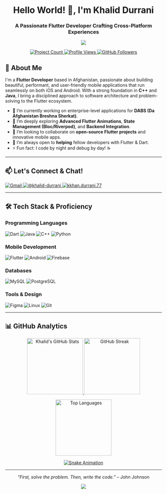 <!-- A dynamic header that changes based on the time of day -->
<h1 align="center">Hello World! 👋, I'm Khalid Durrani</h1>
<h3 align="center">A Passionate Flutter Developer Crafting Cross-Platform Experiences</h3>

<!-- A cool banner image can go a long way. You can create one for free at https://github.com/kyechan99/capsule-render -->
<p align="center">
  <a href="https://github.com/Khalid-Durrani-2024">
    <img src="https://capsule-render.vercel.app/api?type=waving&color=0:5d69be,100:c471f5&height=200&section=header&text=Khalid%20Durrani&fontSize=50&fontAlignY=35&animation=fadeIn&fontColor=ffffff&desc=Flutter%20Developer&descSize=20&descAlignY=55" />
  </a>
</p>

<!-- Badges are a great way to show stats and tech stack quickly -->
<p align="center">
  <a href="https://github.com/Khalid-Durrani-2024?tab=repositories">
    <img src="https://badgen.net/badge/Projects/20+/blue?icon=github" alt="Project Count">
  </a>
  <a href="https://github.com/Khalid-Durrani-2024">
    <img src="https://komarev.com/ghpvc/?username=khalid-durrani-2024&label=Profile%20Views&color=0e75b6&style=flat" alt="Profile Views" />
  </a>
  <a href="https://github.com/Khalid-Durrani-2024?tab=followers">
    <img src="https://img.shields.io/github/followers/Khalid-Durrani-2024?label=Followers&style=social" alt="GitHub Followers">
  </a>
</p>

<!-- A more personal and engaging introduction -->
## 🚀 About Me

I'm a **Flutter Developer** based in Afghanistan, passionate about building beautiful, performant, and user-friendly mobile applications that run seamlessly on both iOS and Android. With a strong foundation in **C++** and **Java**, I bring a disciplined approach to software architecture and problem-solving to the Flutter ecosystem.

- 🔭 I’m currently working on enterprise-level applications for **DABS (Da Afghanistan Breshna Sherkat)**.
- 🌱 I’m deeply exploring **Advanced Flutter Animations**, **State Management (Bloc/Riverpod)**, and **Backend Integration**.
- 👯 I’m looking to collaborate on **open-source Flutter projects** and innovative mobile apps.
- 🤔 I’m always open to **helping** fellow developers with Flutter & Dart.
- ⚡ Fun fact: I code by night and debug by day! ☕

---

<!-- Using icons to make the connect section much more visual -->
## 📫 Let's Connect & Chat!

<p align="left">
  <a href="mailto:khaliddurrani113@gmail.com">
    <img src="https://img.shields.io/badge/Gmail-D14836?style=for-the-badge&logo=gmail&logoColor=white" alt="Gmail"/>
  </a>
  <a href="https://www.youtube.com/@khalid-durrani" target="blank">
    <img src="https://img.shields.io/badge/YouTube-FF0000?style=for-the-badge&logo=youtube&logoColor=white" alt="@khalid-durrani"/>
  </a>
  <a href="https://fb.com/kkhan.durrani.77" target="blank">
    <img src="https://img.shields.io/badge/Facebook-1877F2?style=for-the-badge&logo=facebook&logoColor=white" alt="kkhan.durrani.77"/>
  </a>
</p>

---

<!-- A more detailed skills section with proficiency bars (visual) -->
## 🛠️ Tech Stack & Proficiency

### Programming Languages
![Dart](https://img.shields.io/badge/Dart-0175C2?style=for-the-badge&logo=dart&logoColor=white)
![Java](https://img.shields.io/badge/Java-ED8B00?style=for-the-badge&logo=openjdk&logoColor=white)
![C++](https://img.shields.io/badge/C++-00599C?style=for-the-badge&logo=c%2B%2B&logoColor=white)
![Python](https://img.shields.io/badge/Python-3776AB?style=for-the-badge&logo=python&logoColor=white)

### Mobile Development
![Flutter](https://img.shields.io/badge/Flutter-02569B?style=for-the-badge&logo=flutter&logoColor=white)
![Android](https://img.shields.io/badge/Android-3DDC84?style=for-the-badge&logo=android&logoColor=white)
![Firebase](https://img.shields.io/badge/Firebase-FFCA28?style=for-the-badge&logo=firebase&logoColor=black)

### Databases
![MySQL](https://img.shields.io/badge/MySQL-00000F?style=for-the-badge&logo=mysql&logoColor=white)
![PostgreSQL](https://img.shields.io/badge/PostgreSQL-316192?style=for-the-badge&logo=postgresql&logoColor=white)

### Tools & Design
![Figma](https://img.shields.io/badge/Figma-F24E1E?style=for-the-badge&logo=figma&logoColor=white)
![Linux](https://img.shields.io/badge/Linux-FCC624?style=for-the-badge&logo=linux&logoColor=black)
![Git](https://img.shields.io/badge/Git-F05032?style=for-the-badge&logo=git&logoColor=white)

---

<!-- GitHub Stats with more interesting visual elements -->
## 📊 GitHub Analytics

<!-- A combination of stats and streak -->
<p align="center">
  <a href="https://github.com/Khalid-Durrani-2024">
    <img height="180em" src="https://github-readme-stats.vercel.app/api?username=Khalid-Durrani-2024&show_icons=true&theme=radical&hide_border=true&count_private=true&include_all_commits=true" alt="Khalid's GitHub Stats"/>
    <img height="180em" src="https://github-readme-streak-stats.herokuapp.com/?user=Khalid-Durrani-2024&theme=radical&hide_border=true" alt="GitHub Streak"/>
  </a>
</p>

<!-- Top Languages - often more accurate -->
<p align="center">
  <a href="https://github.com/Khalid-Durrani-2024">
    <img height="180em" src="https://github-readme-stats.vercel.app/api/top-langs/?username=Khalid-Durrani-2024&theme=radical&hide_border=true&layout=compact&langs_count=8&hide=html,css" alt="Top Languages"/>
  </a>
</p>

<!-- A contribution graph with snake animation -->
<p align="center">
  <a href="https://github.com/Khalid-Durrani-2024">
    <img src="https://github.com/Khalid-Durrani-2024/Khalid-Durrani-2024/blob/output/github-contribution-grid-snake.svg" alt="Snake Animation" />
  </a>
</p>

---

<!-- A friendly footer -->
<p align="center">
  <i>“First, solve the problem. Then, write the code.”</i> – John Johnson
</p>

<p align="center">
  <a href="https://github.com/Khalid-Durrani-2024">
    <img src="https://capsule-render.vercel.app/api?type=waving&color=0:5d69be,100:c471f5&height=100&section=footer" />
  </a>
</p>
